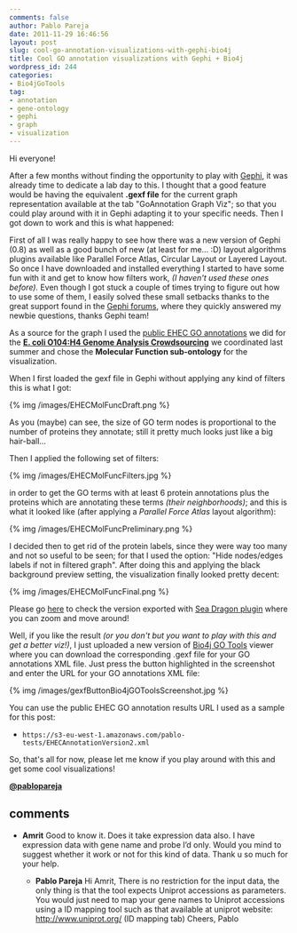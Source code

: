 ```yaml
---
comments: false
author: Pablo Pareja
date: 2011-11-29 16:46:56
layout: post
slug: cool-go-annotation-visualizations-with-gephi-bio4j
title: Cool GO annotation visualizations with Gephi + Bio4j
wordpress_id: 244
categories:
- Bio4jGoTools
tag:
- annotation
- gene-ontology
- gephi
- graph
- visualization
---
```


Hi everyone!

After a few months without finding the opportunity to play with [Gephi](http://gephi.org), it was already time to dedicate a lab day to this.
I thought that a good feature would be having the equivalent **.gexf file** for the current graph representation available at the tab "GoAnnotation Graph Viz"; so that you could play around with it in Gephi adapting it to your specific needs.
Then I got down to work and this is what happened:

First of all I was really happy to see how there was a new version of Gephi (0.8) as well as a good bunch of new (at least for me... :D) layout algorithms plugins available like Parallel Force Atlas, Circular Layout or Layered Layout. So once I have downloaded and installed everything I started to have some fun with it and get to know how filters work, _(I haven't used these ones before)._ 
Even though I got stuck a couple of times trying to figure out how to use some of them, I easily solved these small setbacks thanks to the great support found in the [Gephi forums](https://forum.gephi.org/), where they quickly answered my newbie questions, thanks Gephi team!

As a source for the graph I used the [public EHEC GO annotations](https://s3-eu-west-1.amazonaws.com/pablo-tests/EHECAnnotationVersion2.xml) we did for the **[E. coli O104:H4 Genome Analysis Crowdsourcing](https://github.com/ehec-outbreak-crowdsourced/BGI-data-analysis/wiki)** we coordinated last summer and chose the **Molecular Function sub-ontology** for the visualization.

When I first loaded the gexf file in Gephi without applying any kind of filters this is what I got:

{% img /images/EHECMolFuncDraft.png %}

As you (maybe) can see, the size of GO term nodes is proportional to the number of proteins they annotate; still it pretty much looks just like a big hair-ball...

Then I applied the following set of filters:

{% img /images/EHECMolFuncFilters.jpg %}

in order to get the GO terms with at least 6 protein annotations plus the proteins which are annotating these terms _(their neighborhoods)_; and this is what it looked like (after applying a _Parallel Force Atlas_ layout algorithm):

{% img /images/EHECMolFuncPreliminary.png %}

I decided then to get rid of the protein labels, since they were way too many and not so useful to be seen; for that I used the option: "Hide nodes/edges labels if not in filtered graph".
After doing this and applying the black background preview setting, the visualization finally looked pretty decent:

{% img /images/EHECMolFuncFinal.png %}

Please go [here](http://bio4j.com/imgs/EHEC_MolecularFunction_SeaDragon/) to check the version exported with [Sea Dragon plugin](https://gephi.org/plugins/seadragon/) where you can zoom and move around!

Well, if you like the result _(or you don't but you want to play with this and get a better viz!)_, I just uploaded a new version of [Bio4j GO Tools](http://gotools.bio4j.com:8080/Bio4jTestServer/Bio4jGoToolsWeb.html) viewer where you can download the corresponding .gexf file for your GO annotations XML file. 
Just press the button highlighted in the screenshot and enter the URL for your GO annotations XML file:

{% img /images/gexfButtonBio4jGOToolsScreenshot.jpg %}

You can use the public EHEC GO annotation results URL I used as a sample for this post: 

- `https://s3-eu-west-1.amazonaws.com/pablo-tests/EHECAnnotationVersion2.xml`

So, that's all for now, please let me know if you play around with this and get some cool visualizations!

[**@pablopareja**](https://twitter.com/pablopareja)

## comments

- **Amrit** 
  Good to know it. Does it take expression data also. I have expression data with gene name and probe I’d only. Would you mind to suggest whether it work or not for this kind of data. Thank u so much for your help.

  - **Pablo Pareja** 
    Hi Amrit,
    There is no restriction for the input data, the only thing is that the tool expects Uniprot accessions as parameters. You would just need to map your gene names to Uniprot accessions using a ID mapping tool such as that available at uniprot website:
    http://www.uniprot.org/
    (ID mapping tab)
    Cheers,
    Pablo